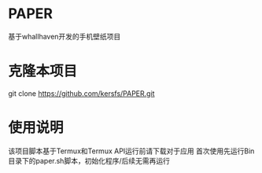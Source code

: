 # PAPER
基于whallhaven开发的手机壁纸项目
# 克隆本项目
git clone https://github.com/kersfs/PAPER.git
# 使用说明
该项目脚本基于Termux和Termux API运行前请下载对于应用
首次使用先运行Bin目录下的paper.sh脚本，初始化程序/后续无需再运行



